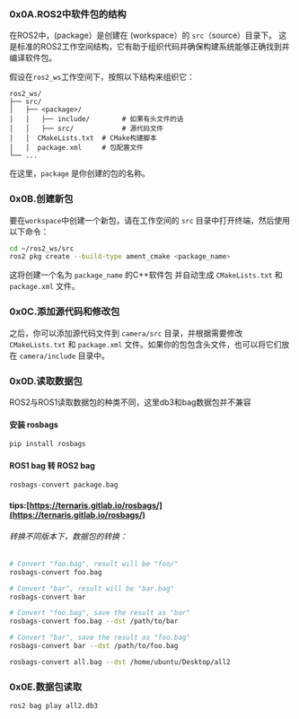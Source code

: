 ### 0x0A.ROS2中软件包的结构

在ROS2中，(package）是创建在 (workspace）的 `src`（source）目录下。
这是标准的ROS2工作空间结构，它有助于组织代码并确保构建系统能够正确找到并编译软件包。

假设在`ros2_ws`工作空间下，按照以下结构来组织它：

```
ros2_ws/
├── src/
│   ├── <package>/
│   │   ├── include/        # 如果有头文件的话
│   │   ├── src/            # 源代码文件
│   │  CMakeLists.txt  # CMake构建脚本
│   │  package.xml     # 包配置文件
└── ...
```

在这里，`package` 是你创建的包的名称。

### 0x0B.创建新包

要在`workspace`中创建一个新包，请在工作空间的 `src` 目录中打开终端，然后使用以下命令：

```bash
cd ~/ros2_ws/src
ros2 pkg create --build-type ament_cmake <package_name>
```

这将创建一个名为 `package_name` 的C++软件包
并自动生成 `CMakeLists.txt` 和 `package.xml` 文件。

### 0x0C.添加源代码和修改包

之后，你可以添加源代码文件到 `camera/src` 目录，并根据需要修改 `CMakeLists.txt` 和 `package.xml` 文件。如果你的包包含头文件，也可以将它们放在 `camera/include` 目录中。

### 0x0D.读取数据包

ROS2与ROS1读取数据包的种类不同，这里db3和bag数据包并不兼容
#### 安装 rosbags

```bash
pip install rosbags
```
#### ROS1 bag 转 ROS2 bag

```bash
rosbags-convert package.bag
```
#### tips:[https://ternaris.gitlab.io/rosbags/](https://ternaris.gitlab.io/rosbags/)
###### 转换不同版本下，数据包的转换：

```bash
# Convert "foo.bag", result will be "foo/"
rosbags-convert foo.bag

# Convert "bar", result will be "bar.bag"
rosbags-convert bar

# Convert "foo.bag", save the result as "bar"
rosbags-convert foo.bag --dst /path/to/bar

# Convert "bar", save the result as "foo.bag"
rosbags-convert bar --dst /path/to/foo.bag
```

```bash
rosbags-convert all.bag --dst /home/ubuntu/Desktop/all2
```

### 0x0E.数据包读取

```bash
ros2 bag play all2.db3
```
